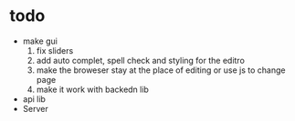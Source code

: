 # todo
* make gui
	1. fix sliders 
	2. add auto complet, spell check and styling for the editro
	3. make the broweser stay at the place of editing or use js to change page
	4. make it work with backedn lib
* api lib
* Server